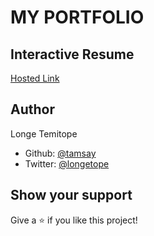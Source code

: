 # MY PORTFOLIO


## Interactive Resume 

[Hosted Link](https://longe-temitope-resume.netlify.app/)


## Author

Longe Temitope
- Github: [@tamsay](https://github.com/tamsay)
- Twitter: [@longetope](https://twitter.com/longetope)


## Show your support

Give a ⭐️ if you like this project!
